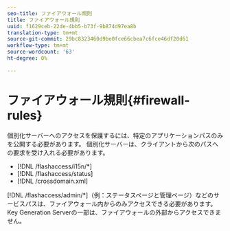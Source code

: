 ```yaml
---
seo-title: ファイアウォール規則
title: ファイアウォール規則
uuid: f1629ceb-22de-4bb5-b73f-9b874d97ea8b
translation-type: tm+mt
source-git-commit: 29bc8323460d9be0fce66cbea7c6fce46df20d61
workflow-type: tm+mt
source-wordcount: '63'
ht-degree: 0%

---
```



# ファイアウォール規則{#firewall-rules}

個別化サーバーへのアクセスを保護するには、特定のアプリケーションパスのみを公開する必要があります。 個別化サーバーは、クライアントから次のパスへの要求を受け入れる必要があります。

* [!DNL /flashaccess/i15n/*]
* [!DNL /flashaccess/status]
* [!DNL /crossdomain.xml]

[!DNL /flashaccess/admin/*]（例：ステータスページと管理ページ）などのサービスパスは、ファイアウォール内からのみアクセスできる必要があります。 Key Generation Serverの一部は、ファイアウォールの外部からアクセスできません。
